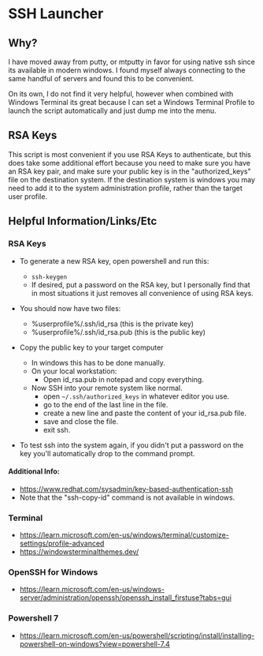 # SSH Launcher
## Why?
I have moved away from putty, or mtputty in favor for using native ssh since its available in modern windows.  I found myself always connecting to the same handful of servers and found this to be convenient.

On its own, I do not find it very helpful, however when combined with Windows Terminal its great because I can set a Windows Terminal Profile to launch the script automatically and just dump me into the menu.

## RSA Keys
This script is most convenient if you use RSA Keys to authenticate, but this does take some additional effort because you need to make sure you have an RSA key pair, and make sure your public key is in the "authorized_keys" file on the destination system.  If the destination system is windows you may need to add it to the system administration profile, rather than the target user profile.

## Helpful Information/Links/Etc
### RSA Keys
- To generate a new RSA key, open powershell and run this:
  - ```ssh-keygen```
  - If desired, put a password on the RSA key, but I personally find that in most situations it just removes all convenience of using RSA keys.

- You should now have two files:
  - %userprofile%/.ssh/id_rsa (this is the private key)
  - %userprofile%/.ssh/id_rsa.pub (this is the public key)

- Copy the public key to your target computer
  - In windows this has to be done manually.
  - On your local workstation:
    - Open id_rsa.pub in notepad and copy everything.
  - Now SSH into your remote system like normal.
    - open ```~/.ssh/authorized_keys``` in whatever editor you use.
    - go to the end of the last line in the file.
    - create a new line and paste the content of your id_rsa.pub file.
    - save and close the file.
    - exit ssh.

- To test ssh into the system again, if you didn't put a password on the key you'll automatically drop to the command prompt.

#### Additional Info:
- https://www.redhat.com/sysadmin/key-based-authentication-ssh
- Note that the "ssh-copy-id" command is not available in windows.

### Terminal
- https://learn.microsoft.com/en-us/windows/terminal/customize-settings/profile-advanced
- https://windowsterminalthemes.dev/
### OpenSSH for Windows
- https://learn.microsoft.com/en-us/windows-server/administration/openssh/openssh_install_firstuse?tabs=gui

### Powershell 7
- https://learn.microsoft.com/en-us/powershell/scripting/install/installing-powershell-on-windows?view=powershell-7.4


